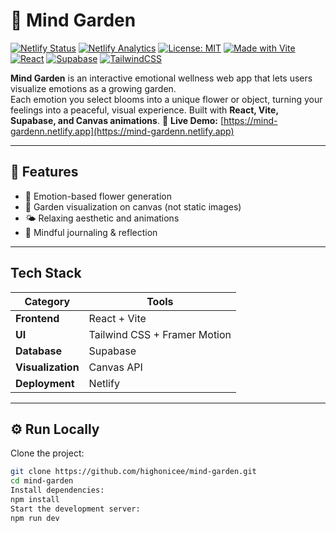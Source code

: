 # 🌷 Mind Garden

[![Netlify Status](https://api.netlify.com/api/v1/badges/a5d27cff-b88b-445c-b7ec-30741809f3ad/deploy-status)](https://app.netlify.com/projects/mind-gardenn/deploys)
[![Netlify Analytics](https://img.shields.io/badge/analytics-active-brightgreen)](https://app.netlify.com/sites/mind-gardenn/analytics)
[![License: MIT](https://img.shields.io/badge/License-MIT-blue.svg)](LICENSE)
[![Made with Vite](https://img.shields.io/badge/Made%20with-Vite-646CFF.svg)](https://vitejs.dev/)
[![React](https://img.shields.io/badge/React-18.2.0-61DAFB?logo=react)](https://react.dev/)
[![Supabase](https://img.shields.io/badge/Database-Supabase-3ECF8E?logo=supabase)](https://supabase.com/)
[![TailwindCSS](https://img.shields.io/badge/UI-TailwindCSS-06B6D4?logo=tailwindcss)](https://tailwindcss.com/)

**Mind Garden** is an interactive emotional wellness web app that lets users visualize emotions as a growing garden.  
Each emotion you select blooms into a unique flower or object, turning your feelings into a peaceful, visual experience.
Built with **React, Vite, Supabase, and Canvas animations**.
🌸 **Live Demo:** [https://mind-gardenn.netlify.app](https://mind-gardenn.netlify.app)

---

## 🌼 Features

- 🪻 Emotion-based flower generation  
- 🌿 Garden visualization on canvas (not static images)  
- 🌤️ Relaxing aesthetic and animations  
- 💭 Mindful journaling & reflection  

---

##  Tech Stack

| Category | Tools |
|-----------|-------|
| **Frontend** | React + Vite |
| **UI** | Tailwind CSS + Framer Motion |
| **Database** | Supabase |
| **Visualization** | Canvas API |
| **Deployment** | Netlify |
---

## ⚙️ Run Locally

Clone the project:
```bash
git clone https://github.com/highonicee/mind-garden.git
cd mind-garden
Install dependencies:
npm install
Start the development server:
npm run dev
